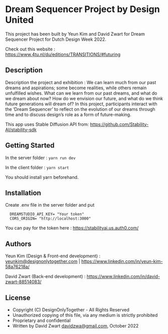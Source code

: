 # Dream Sequencer Project by Design United 

This project has been built by Yeun Kim and David Zwart for Dream Sequencer Project for Dutch Design Week 2022.

Check out this website : https://www.4tu.nl/du/editions/TRANSITIONS/#futuring

## Description

Description the project and exhibition : We can learn much from our past dreams and aspirations; some become realities, 
while others remain unfulfilled wishes. What can we learn from our past dreams, and what do we dream about now? 
How do we envision our future, and what do we think future generations will dream of? In this project, 
participants interact with the ‘Dream Sequencer’ to reflect on the evolution of our dreams through time and to discuss design’s role as a form of future-making.

This app uses Stable Diffusion API from: https://github.com/Stability-AI/stability-sdk

## Getting Started

In the server folder : ``` yarn run dev ```

In the client folder : ``` yarn start ```

You should install yarn beforehand.

## Installation
Create .env file in the server folder and put 
```env
  DREAMSTUDIO_API_KEY= "Your token"
  CORS_ORIGIN= "http://localhost:3000" 
```

You can pay for the token here : https://stabilityai.us.auth0.com/

## Authors

Yeun Kim (Design & Front-end development) : yeunkim@designonlytogether.com | https://www.linkedin.com/in/yeun-kim-58a76218a/

David Zwart (Back-end development) : https://www.linkedin.com/in/david-zwart-88514083/

## License

 * Copyright (C) DesignOnlyTogether - All Rights Reserved
 * Unauthorized copying of this file, via any medium is strictly prohibited
 * Proprietary and confidential
 * Written by David Zwart <davidzwa@gmail.com>, October 2022

